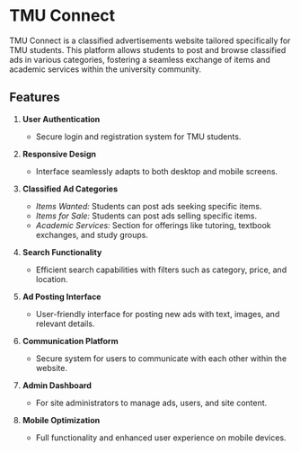 # TMU Connect

TMU Connect is a classified advertisements website tailored specifically for TMU students.
This platform allows students to post and browse classified ads in various categories,
fostering a seamless exchange of items and academic services within the university community.

## Features

1. **User Authentication**
   - Secure login and registration system for TMU students.

2. **Responsive Design**
   - Interface seamlessly adapts to both desktop and mobile screens.

3. **Classified Ad Categories**
   - *Items Wanted:* Students can post ads seeking specific items.
   - *Items for Sale:* Students can post ads selling specific items.
   - *Academic Services:* Section for offerings like tutoring, textbook exchanges, and study groups.

4. **Search Functionality**
   - Efficient search capabilities with filters such as category, price, and location.

5. **Ad Posting Interface**
   - User-friendly interface for posting new ads with text, images, and relevant details.

6. **Communication Platform**
   - Secure system for users to communicate with each other within the website.

7. **Admin Dashboard**
   - For site administrators to manage ads, users, and site content.

8. **Mobile Optimization**
   - Full functionality and enhanced user experience on mobile devices.
